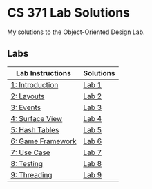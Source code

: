 # CS 371 Lab Solutions
My solutions to the Object-Oriented Design Lab.

## Labs
| Lab Instructions | Solutions |
| - | - |
| [1: Introduction](https://github.com/harringt23/CS371_labSolutions/blob/main/src/Lab1/Lab01_CS371_IntroToAndroidAndGit_ver10.docx) | [Lab 1](https://github.com/harringt23/CS371_labSolutions/tree/main/src/Lab1/Lab1_BirthdayCake-master)|
| [2: Layouts](https://github.com/harringt23/CS371_labSolutions/blob/main/src/Lab2/Lab02_Layout_ver11.docx) | [Lab 2](https://github.com/harringt23/CS371_labSolutions/tree/main/src/Lab2/BirthdayCake-master2) |
| [3: Events](https://github.com/harringt23/CS371_labSolutions/blob/main/src/Lab3/Lab03_Events_ver03.docx) | [Lab 3](https://github.com/harringt23/CS371_labSolutions/tree/main/src/Lab3/BirthdayCake-master) | 
| [4: Surface View](https://github.com/harringt23/CS371_labSolutions/blob/main/src/Lab4/Lab04_SurfaceView_GitMerge_ver06.docx) | [Lab 4]()|
| [5: Hash Tables](https://github.com/harringt23/CS371_labSolutions/blob/main/src/Lab5/Lab05_HashTables_ver06.docx)| [Lab 5](https://github.com/harringt23/CS371_labSolutions/tree/main/src/Lab5/lab5_harringt23_CS371A) |
| [6: Game Framework](https://github.com/harringt23/CS371_labSolutions/blob/main/src/Lab6/Lab06_GameFramework_ver07.docx) | [Lab 6](https://github.com/harringt23/CS371_labSolutions/tree/main/src/Lab6/PigGameStarter-masterH)| 
| [7: Use Case](https://github.com/harringt23/CS371_labSolutions/blob/main/src/Lab7/Lab07_UML_Dia_ver08.docx) | [Lab 7](https://github.com/harringt23/CS371_labSolutions/tree/main/src/Lab7/BallAnimation)| 
| [8: Testing](https://github.com/harringt23/CS371_labSolutions/blob/main/src/Lab8/Lab08_JUnit_ver05.docx) |[Lab 8]()| 
| [9: Threading](https://github.com/harringt23/CS371_labSolutions/blob/main/src/Lab9/Lab09_Threads_ver04.docx) | [Lab 9]()| 
